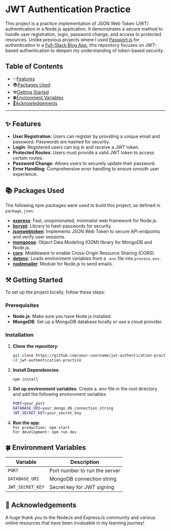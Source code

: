 # JWT Authentication Practice

This project is a practice implementation of JSON Web Token (JWT) authentication in a Node.js application. It demonstrates a secure method to handle user registration, login, password change, and access to protected resources. Unlike previous projects where I used [Passport.js](https://www.passportjs.org/) for authentication in a [Full-Stack Blog App](https://github.com/SHIVAM-KUMAR-59/Blog-App), this repository focuses on JWT-based authentication to deepen my understanding of token-based security.

## Table of Contents

- ✨[Features](#✨-features)
- 📚[Packages Used](#📚packages-used)
- ⚒️[Getting Started](#⚒️-getting-started)
- 🍀[Environment Variables](#🍀-environment-variables)
- 👏[Acknowledgements](#👏-acknowledgements)

---

## <a name="features">✨ Features</a>

- **User Registration**: Users can register by providing a unique email and password. Passwords are hashed for security.
- **Login**: Registered users can log in and receive a JWT token.
- **Protected Routes**: Users must provide a valid JWT token to access certain routes.
- **Password Change**: Allows users to securely update their password.
- **Error Handling**: Comprehensive error handling to ensure smooth user experience.

## <a name="packages-used">📚 Packages Used</a>

The following npm packages were used to build this project, as defined in `package.json`:

- **[express](https://www.npmjs.com/package/express)**: Fast, unopinionated, minimalist web framework for Node.js.
- **[bcrypt](https://www.npmjs.com/package/bcrypt)**: Library to hash passwords for security.
- **[jsonwebtoken](https://www.npmjs.com/package/jsonwebtoken)**: Implements JSON Web Token to secure API endpoints and verify user sessions.
- **[mongoose](https://www.npmjs.com/package/mongoose)**: Object Data Modeling (ODM) library for MongoDB and Node.js.
- **[cors](https://www.npmjs.com/package/cors)**: Middleware to enable Cross-Origin Resource Sharing (CORS).
- **[dotenv](https://www.npmjs.com/package/dotenv)**: Loads environment variables from a `.env` file into `process.env`.
- **[nodemailer](https://www.npmjs.com/package/nodemailer)**: Module for Node.js to send emails.

## <a name="getting-started">⚒️ Getting Started</a>

To set up the project locally, follow these steps:

### Prerequisites

- **Node.js**: Make sure you have Node.js installed.
- **MongoDB**: Set up a MongoDB database locally or use a cloud provider.

### Installation

1. **Clone the repository**:

   ```bash
   git clone https://github.com/your-username/jwt-authentication-practice.git
   cd jwt-authentication-practice
   ```

2. **Install Dependencies**:

   ```bash
   npm install
   ```

3. **Set up environment variables**: Create a .env file in the root directory and add the following environment variables

   ```bash
   PORT=your_port
   DATABASE_URI=your_mongo_db_connection_string
   JWT_SECRET_KEY=your_secret_key
   ```

4. **Run the app**: <br/>
   `For production: npm start` <br/>
   `For development: npm run dev`

## <a name="environment-variables">🍀 Environment Variables</a>

| Variable         | Description                   |
| ---------------- | ----------------------------- |
| `PORT`           | Port number to run the server |
| `DATABASE_URI`   | MongoDB connection string     |
| `JWT_SECRET_KEY` | Secret key for JWT signing    |

## <a name="acknowledgements">👏 Acknowledgements</a>

A huge thank you to the NodeJs and ExpressJs community and various online resources that have been invaluable in my learning journey!
